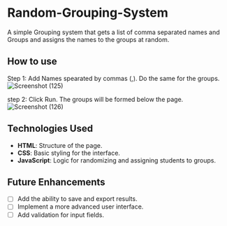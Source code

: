# Random-Grouping-System
A simple Grouping system that gets a list of comma separated names and Groups and assigns the names to the groups at random.

## How to use
Step 1: Add Names spearated by commas (,). Do the same for the groups.
![Screenshot (125)](https://github.com/user-attachments/assets/d6c74bba-f1e2-4e88-b111-fca5f036e816)

step 2: Click Run. The groups will be formed below the page.
![Screenshot (126)](https://github.com/user-attachments/assets/6d8f8b89-604a-4c80-a92d-4dc9150e7bd9)

## Technologies Used

- **HTML**: Structure of the page.
- **CSS**: Basic styling for the interface.
- **JavaScript**: Logic for randomizing and assigning students to groups.

## Future Enhancements

- [ ] Add the ability to save and export results.
- [ ] Implement a more advanced user interface.
- [ ] Add validation for input fields.
